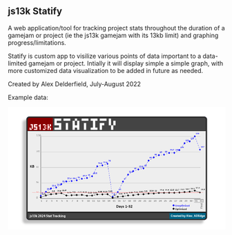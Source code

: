 ## js13k Statify

A web application/tool for tracking project stats throughout the duration of a gamejam or project (ie the js13k gamejam with its 13kb limit) and graphing progress/limitations.

Statify is custom app to visilize various points of data important to a data-limited gamejam or project. Intially it will display simple a simple graph, with more customized data visualization to be added in future as needed. 

Created by Alex Delderfield, July-August 2022

Example data: 

![example](doc/StatifyEnd2024s.png) 
